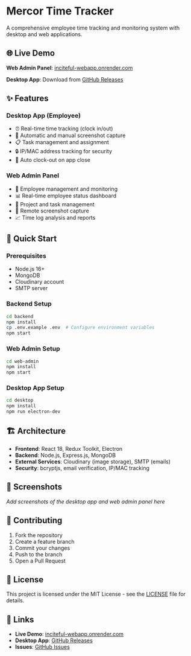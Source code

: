 # Mercor Time Tracker

A comprehensive employee time tracking and monitoring system with desktop and web applications.

## 🌐 Live Demo

**Web Admin Panel**: [inciteful-webapp.onrender.com](https://inciteful-webapp.onrender.com)

**Desktop App**: Download from [GitHub Releases](https://github.com/your-username/mercor_p1/releases)

## ✨ Features

### Desktop App (Employee)

- ⏰ Real-time time tracking (clock in/out)
- 📸 Automatic and manual screenshot capture
- 📋 Task management and assignment
- 🔒 IP/MAC address tracking for security
- 🚪 Auto clock-out on app close

### Web Admin Panel

- 👥 Employee management and monitoring
- 📊 Real-time employee status dashboard
- 🎯 Project and task management
- 📸 Remote screenshot capture
- 📈 Time log analysis and reports

## 🚀 Quick Start

### Prerequisites

- Node.js 16+
- MongoDB
- Cloudinary account
- SMTP server

### Backend Setup

```bash
cd backend
npm install
cp .env.example .env  # Configure environment variables
npm start
```

### Web Admin Setup

```bash
cd web-admin
npm install
npm start
```

### Desktop App Setup

```bash
cd desktop
npm install
npm run electron-dev
```

## 🏗️ Architecture

- **Frontend**: React 18, Redux Toolkit, Electron
- **Backend**: Node.js, Express.js, MongoDB
- **External Services**: Cloudinary (image storage), SMTP (emails)
- **Security**: bcryptjs, email verification, IP/MAC tracking

## 📱 Screenshots

_Add screenshots of the desktop app and web admin panel here_

## 🤝 Contributing

1. Fork the repository
2. Create a feature branch
3. Commit your changes
4. Push to the branch
5. Open a Pull Request

## 📄 License

This project is licensed under the MIT License - see the [LICENSE](LICENSE) file for details.

## 🔗 Links

- **Live Demo**: [inciteful-webapp.onrender.com](https://inciteful-webapp.onrender.com)
- **Desktop App**: [GitHub Releases](https://github.com/Gaurishh/mercor_p1/releases)
- **Issues**: [GitHub Issues](https://github.com/Gaurishh/mercor_p1/issues)
